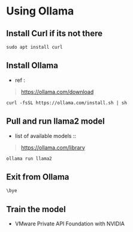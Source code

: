 # Using Ollama

## Install Curl if its not there

```
sudo apt install curl
```

## Install Ollama

- ref : 
> https://ollama.com/download

```
curl -fsSL https://ollama.com/install.sh | sh
```

## Pull and run llama2 model

- list of available  models ::
> https://ollama.com/library

```
ollama run llama2
```

## Exit from Ollama

```
\bye
```

## Train the model
- VMware Private API Foundation with NVIDIA

```

```
